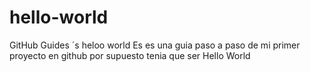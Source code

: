 # hello-world
GitHub Guides ´s heloo world
Es es una guia paso a paso de mi primer proyecto en github por supuesto tenia que ser Hello World

